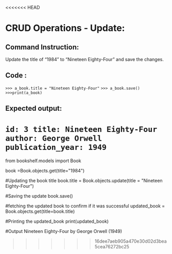 <<<<<<< HEAD
# CRUD Operations - Update: 

## Command Instruction: 
Update the title of “1984” to “Nineteen Eighty-Four” and save the changes.

## Code : 
`>>> a_book.title = "Nineteen Eighty-Four"`
`>>> a_book.save()`
`>>>print(a_book)`

## Expected output:
`id: 3
title: Nineteen Eighty-Four
author: George Orwell
publication_year: 1949
`
=======
from bookshelf.models import Book

book =Book.objects.get(title="1984")

#Updating the book title
book.title = Book.objects.update(title = "Nineteen Eighty-Four") 

#Saving the update
book.save()

#fetching the updated book to confirm if it was successful
updated_book = Book.objects.get(title=book.title)

#Printing the updated_book
print(updated_book)

#Output
Nineteen Eighty-Four by George Orwell (1949)
>>>>>>> 16dee7aeb905a470e30d02d3bea5cea76272bc25
